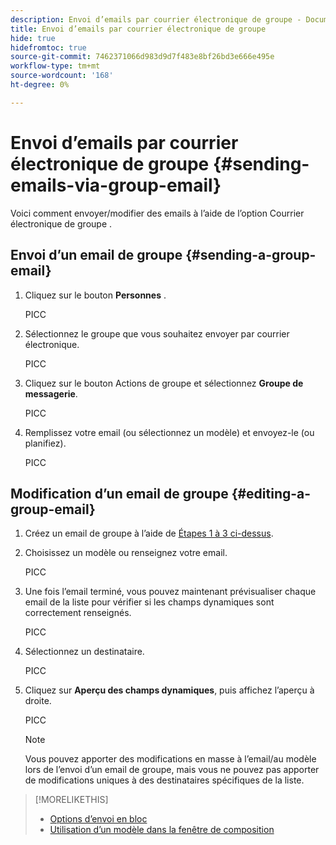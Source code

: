 ```yaml
---
description: Envoi d’emails par courrier électronique de groupe - Documents Marketo - Documentation du produit
title: Envoi d’emails par courrier électronique de groupe
hide: true
hidefromtoc: true
source-git-commit: 7462371066d983d9d7f483e8bf26bd3e666e495e
workflow-type: tm+mt
source-wordcount: '168'
ht-degree: 0%

---
```


# Envoi d’emails par courrier électronique de groupe {#sending-emails-via-group-email}

Voici comment envoyer/modifier des emails à l’aide de l’option Courrier électronique de groupe .

## Envoi d’un email de groupe {#sending-a-group-email}

1. Cliquez sur le bouton **Personnes** .

   PICC

1. Sélectionnez le groupe que vous souhaitez envoyer par courrier électronique.

   PICC

1. Cliquez sur le bouton Actions de groupe et sélectionnez **Groupe de messagerie**.

   PICC

1. Remplissez votre email (ou sélectionnez un modèle) et envoyez-le (ou planifiez).

   PICC

## Modification d’un email de groupe {#editing-a-group-email}

1. Créez un email de groupe à l’aide de [Étapes 1 à 3 ci-dessus](#sending-a-group-email).

1. Choisissez un modèle ou renseignez votre email.

   PICC

1. Une fois l’email terminé, vous pouvez maintenant prévisualiser chaque email de la liste pour vérifier si les champs dynamiques sont correctement renseignés.

   PICC

1. Sélectionnez un destinataire.

   PICC

1. Cliquez sur **Aperçu des champs dynamiques**, puis affichez l’aperçu à droite.

   PICC

   >[!NOTE]
   >
   >Vous pouvez apporter des modifications en masse à l’email/au modèle lors de l’envoi d’un email de groupe, mais vous ne pouvez pas apporter de modifications uniques à des destinataires spécifiques de la liste.

>[!MORELIKETHIS]
>
>* [Options d’envoi en bloc](/help/marketo/product-docs/marketo-sales-connect/email/using-the-compose-window/bulk-sending-options.md)
>* [Utilisation d’un modèle dans la fenêtre de composition](/help/marketo/product-docs/marketo-sales-connect/email/using-the-compose-window/using-a-template-in-the-compose-window.md)

